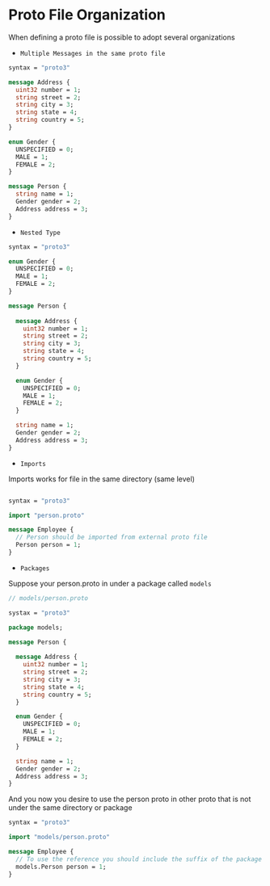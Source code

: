 # Proto File Organization

When defining a proto file is possible to adopt several organizations

- `Multiple Messages in the same proto file`

```proto
syntax = "proto3"

message Address {
  uint32 number = 1;
  string street = 2;
  string city = 3;
  string state = 4;
  string country = 5;
}

enum Gender {
  UNSPECIFIED = 0;
  MALE = 1;
  FEMALE = 2;
}

message Person {
  string name = 1;
  Gender gender = 2;
  Address address = 3;
}
```

- `Nested Type`

```proto
syntax = "proto3"

enum Gender {
  UNSPECIFIED = 0;
  MALE = 1;
  FEMALE = 2;
}

message Person {
  
  message Address {
    uint32 number = 1;
    string street = 2;
    string city = 3;
    string state = 4;
    string country = 5;
  }

  enum Gender {
    UNSPECIFIED = 0;
    MALE = 1;
    FEMALE = 2;
  }

  string name = 1;
  Gender gender = 2;
  Address address = 3;
}
```

- `Imports`

Imports works for file in the same directory (same level)

```proto

syntax = "proto3"

import "person.proto"

message Employee {
  // Person should be imported from external proto file
  Person person = 1;
}

```

- `Packages`

Suppose your person.proto in under a package called `models`

```proto
// models/person.proto

systax = "proto3"

package models;

message Person {
  
  message Address {
    uint32 number = 1;
    string street = 2;
    string city = 3;
    string state = 4;
    string country = 5;
  }

  enum Gender {
    UNSPECIFIED = 0;
    MALE = 1;
    FEMALE = 2;
  }

  string name = 1;
  Gender gender = 2;
  Address address = 3;
}
```

And you now you desire to use the person proto in other proto that is not under the same directory or package

```proto
syntax = "proto3"

import "models/person.proto"

message Employee {
  // To use the reference you should include the suffix of the package in the type
  models.Person person = 1;
}
```